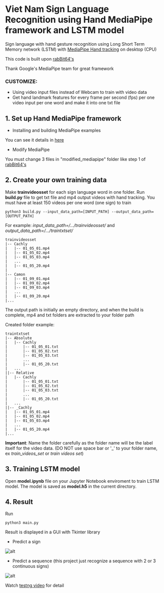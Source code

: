 # Viet Nam Sign Language Recognition using Hand MediaPipe framework and LSTM model

Sign language with hand gesture recognition using Long Short Term Memory network (LSTM) with [MediaPipe Hand tracking](https://google.github.io/mediapipe/solutions/hands) on desktop (CPU)

This code is built upon [rabBit64's](https://github.com/rabBit64/Sign-language-recognition-with-RNN-and-Mediapipe)

Thank Google's MediaPipe team for great framework

### CUSTOMIZE:

- Using video input files instead of Webcam to train with video data
- Get hand landmark features for every frame per second (fps) per one video input per one word and make it into one txt file

## 1. Set up Hand MediaPipe framework

- Installing and building MediaPipe examples

You can see it details in [here](https://google.github.io/mediapipe/getting_started/getting_started.html)

- Modify MediaPipe

You must change 3 files in "modified_mediapipe" folder like step 1 of [rabBit64's](https://github.com/rabBit64/Sign-language-recognition-with-RNN-and-Mediapipe)

## 2. Create your own training data

Make **trainvideosset** for each sign language word in one folder. Run **build.py** file to get txt file and mp4 output videos with hand tracking. You must have at least 150 videos per one word (one sign) to train

```
python3 build.py --input_data_path=[INPUT_PATH] --output_data_path=[OUTPUT_PATH]

```

For example: *input_data_path=/.../trainvideosset/*  and *output_data_path=/.../traintxtset/* 

```
trainvideosset
|-- Cachly
|	|-- 01_05_01.mp4
|	|-- 01_05_02.mp4
|	|-- 01_05_03.mp4
|	...
|	|-- 01_05_20.mp4
|
|-- Camon
|	|-- 01_09_01.mp4
|	|-- 01_09_02.mp4
|	|-- 01_09_03.mp4
|	...
|	|-- 01_09_20.mp4
|...
```

The output path is initially an empty directory, and when the build is complete, mp4 and txt folders are extracted to your folder path

Created folder example:

```
traintxtset
|-- Absolute
|	|-- Cachly
|		|-- 01_05_01.txt
|		|-- 01_05_02.txt
|		|-- 01_05_03.txt
|		...
|		|-- 01_05_20.txt
|	...
||-- Relative
|	|-- Cachly
|		|-- 01_05_01.txt
|		|-- 01_05_02.txt
|		|-- 01_05_03.txt
|		...
|		|-- 01_05_20.txt
|	...
||-- _Cachly
|	|-- 01_05_01.mp4
|	|-- 01_05_02.mp4
|	|-- 01_05_03.mp4
|	...
|	|-- 01_05_20.mp4
|...
```
**Important**: Name the folder carefully as the folder name will be the label itself for the video data. (DO NOT use space bar or '_' to your folder name, ex *train_videos_set* or *train videos set*)


## 3. Training LSTM model

Open **model.ipynb** file on your Jupyter Notebook enviroment to train LSTM model. The model is saved as **model.h5** in the current directory.

## 4. Result

Run 
```
python3 main.py
```

Result is displayed in a GUI with Tkinter library

- Predict a sign

![alt](https://user-images.githubusercontent.com/51918703/94219042-09f78f00-ff10-11ea-9ead-3f321f7cebdb.png)


- Predict a sequence (this project just recognize a sequence with 2 or 3 continuous signs) 

![alt](https://user-images.githubusercontent.com/51918703/94219168-6064cd80-ff10-11ea-97d2-8a9ff96c20d7.png)

Watch [testng video](https://www.youtube.com/watch?v=sGEKajiANH0) for detail

